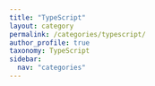 ```yaml
---
title: "TypeScript"
layout: category
permalink: /categories/typescript/
author_profile: true
taxonomy: TypeScript
sidebar:
  nav: "categories"
---
```

